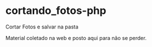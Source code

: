 # cortando_fotos-php
Cortar Fotos e salvar na pasta

Material coletado na web e posto aqui para não se perder.
